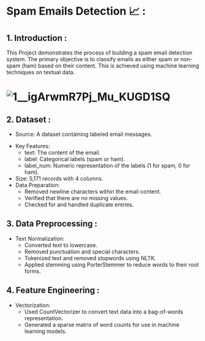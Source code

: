# Spam Emails Detection 📈 :
## 1. Introduction : 
This Project demonstrates the process of building a spam email detection system. The primary objective is to classify emails as either spam or non-spam (ham) based on their content. This is achieved using machine learning techniques on textual data.
# ![1__igArwmR7Pj_Mu_KUGD1SQ](https://github.com/user-attachments/assets/a37f172f-bf10-4e93-889e-221d024fc0b8)
## 2. Dataset :
 - Source: A dataset containing labeled email messages.
 * Key Features:
   *  text: The content of the email.
   *  label: Categorical labels (spam or ham).
   *  label_num: Numeric representation of the labels (1 for spam, 0 for ham).
 *  Size: 5,171 records with 4 columns.
 * 	Data Preparation:
    * 	Removed newline characters within the email content.
    * 	Verified that there are no missing values.
    * 	Checked for and handled duplicate entries.
## 3. Data Preprocessing :
 - Text Normalization:
   * Converted text to lowercase.
   * Removed punctuation and special characters.
   * Tokenized text and removed stopwords using NLTK.
   * Applied stemming using PorterStemmer to reduce words to their root forms. 
## 4. Feature Engineering :
 - Vectorization:
   * Used CountVectorizer to convert text data into a bag-of-words representation.
   * Generated a sparse matrix of word counts for use in machine learning models. 
